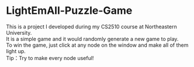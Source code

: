 # LightEmAll-Puzzle-Game  
This is a project I developed during my CS2510 course at Northeastern University.  
It is a simple game and it would randomly generate a new game to play.  
To win the game, just click at any node on the window and make all of them light up.  
Tip：Try to make every node useful! 
